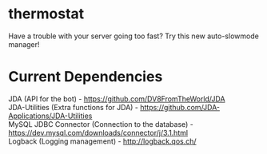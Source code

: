 # thermostat
Have a trouble with your server going too fast? Try this new auto-slowmode manager!
# Current Dependencies
JDA (API for the bot) - https://github.com/DV8FromTheWorld/JDA  
JDA-Utilities (Extra functions for JDA) - https://github.com/JDA-Applications/JDA-Utilities  
MySQL JDBC Connector (Connection to the database) - https://dev.mysql.com/downloads/connector/j/3.1.html  
Logback (Logging management) - http://logback.qos.ch/
